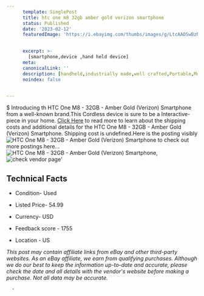 ```yaml
---
      template: SinglePost
      title: htc one m8 32gb amber gold verizon smartphone
      status: Published
      date: '2023-02-12'
      featuredImage: 'https://i.ebayimg.com/thumbs/images/g/LtcAAOSwBzNj2Z1M/s-l225.jpg'
       

      excerpt: >-
        [smartphone,device ,hand held device]
      meta:
      canonicalLink: ''
      description: [handheld,industrially made,well crafted,Portable,Mobile,Compact,Convenient,Lightweight,Maneuverable,Man-portable,Miniature,Carriable,Hand-held,Light,Holdable,Transportable,Mobile device,Pocket-sized,On-the-go,Wireless,Cordless,Compact size,Convenient size, smartphone,device ,hand held device]
      noindex: false
      

---
```

$
      Introducing th HTC One M8 - 32GB - Amber Gold (Verizon) Smartphone from a well-known brand.This Cordless device  is sure to be a Interactive-piece in your home. [Click Here](https://www.ebay.com/itm/325518883363?hash=item4bca6ffa23%3Ag%3ALtcAAOSwBzNj2Z1M&mkevt=1&mkcid=1&mkrid=711-53200-19255-0&campid=%253CePNCampaignId%253E&customid=%253CreferenceId%253E&toolid=10049) to read more to learn about the shipping costs and additional details for the HTC One M8 - 32GB - Amber Gold (Verizon) Smartphone. Shipping cost is undefined.Here is the posting visibly ![HTC One M8 - 32GB - Amber Gold (Verizon) Smartphone](https://i.ebayimg.com/thumbs/images/g/LtcAAOSwBzNj2Z1M/s-l225.jpg) to check out more postings here... ![HTC One M8 - 32GB - Amber Gold (Verizon) Smartphone](https://i.ebayimg.com/images/g/LtcAAOSwBzNj2Z1M/s-l1200.jpg), ![check vendor page](https://origin-galleryplus.ebayimg.com/ws/web/325518883363_2_0_1/225x225.jpg,https://origin-galleryplus.ebayimg.com/ws/web/325518883363_3_0_1/225x225.jpg,https://origin-galleryplus.ebayimg.com/ws/web/325518883363_4_0_1/225x225.jpg,https://origin-galleryplus.ebayimg.com/ws/web/325518883363_5_0_1/225x225.jpg,https://origin-galleryplus.ebayimg.com/ws/web/325518883363_6_0_1/225x225.jpg,https://origin-galleryplus.ebayimg.com/ws/web/325518883363_7_0_1/225x225.jpg,https://origin-galleryplus.ebayimg.com/ws/web/325518883363_8_0_1/225x225.jpg,https://origin-galleryplus.ebayimg.com/ws/web/325518883363_9_0_1/225x225.jpg,https://origin-galleryplus.ebayimg.com/ws/web/325518883363_10_0_1/225x225.jpg)'

      

 ## Technical Facts 



     
      

 - Condition- Used 


      

 - Listed Price- 54.99 


      

 - Currency- USD 


      

 - Feedback score - 1755 


      

 - Location - US 


      
      

 *_This post may contain affiliate links from eBay and other third-party websites. As an eBay affiliate, we earn from qualifying purchases. Although we do our best to keep the information up-to-date and accurate, please check the date and all details with the vendor's website before making a purchase. Not all data may be accurate._*




      -

